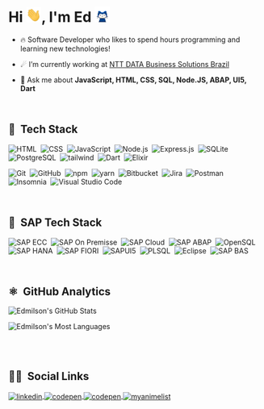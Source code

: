 
<!-- <img align="right" height="590em" src=".../githubcard.svg"/> -->

<h1 align="left">Hi <img src="https://raw.githubusercontent.com/EinCodes/EinCodes/main/hi.gif" width="30px">, I'm Ed <img src="https://raw.githubusercontent.com/EinCodes/EinCodes/main/mona-whisper.gif" width="30px"></h1>

- 🔥 Software Developer who likes to spend hours programming and learning new technologies!

- ☄ I’m currently working at [NTT DATA Business Solutions Brazil](https://github.com/SierraSystems)

- 🌠 Ask me about **JavaScript, HTML, CSS, SQL, Node.JS, ABAP, UI5, Dart**

<br>

## 🌌 &nbsp;Tech Stack

![HTML](https://img.shields.io/badge/HTML5-E34F26?style=for-the-badge&logo=html5&logoColor=white)&nbsp;
![CSS](https://img.shields.io/badge/CSS-1572B6?style=for-the-badge&logo=css3&logoColor=white)&nbsp;
![JavaScript](https://img.shields.io/badge/JavaScript-ffea00?style=for-the-badge&logo=javascript&logoColor=black)&nbsp;
![Node.js](https://img.shields.io/badge/Node.js-00bd58?style=for-the-badge&logo=nodedotjs&logoColor=white)&nbsp;
![Express.js](https://img.shields.io/badge/Express.js-000000?style=for-the-badge&logo=express&logoColor=white)&nbsp;
![SQLite](https://img.shields.io/badge/SQLite-07405E?style=for-the-badge&logo=sqlite&logoColor=white)&nbsp;
![PostgreSQL](https://img.shields.io/badge/PostgreSQL-005C84?style=for-the-badge&logo=postgresql&logoColor=white)&nbsp;
![tailwind](https://img.shields.io/badge/Tailwind_CSS-38B2AC?style=for-the-badge&logo=tailwind-css&logoColor=white)&nbsp;
![Dart](https://img.shields.io/badge/Dart-6b32a8?style=for-the-badge&logo=dart&logoColor=white)&nbsp;
![Elixir](https://img.shields.io/badge/Elixir-4B275F?style=for-the-badge&logo=elixir&logoColor=white)&nbsp;

![Git](https://img.shields.io/badge/Git-F05032?style=for-the-badge&logo=git&logoColor=white)&nbsp;
![GitHub](https://img.shields.io/badge/GitHub-100000?style=for-the-badge&logo=github&logoColor=white)&nbsp;
![npm](https://img.shields.io/badge/npm-CB3837?style=for-the-badge&logo=npm&logoColor=white)&nbsp;
![yarn](https://img.shields.io/badge/Yarn-2C8EBB?style=for-the-badge&logo=yarn&logoColor=white)&nbsp;
![Bitbucket](https://img.shields.io/badge/Bitbucket-0747a6?style=for-the-badge&logo=bitbucket&logoColor=white)&nbsp;
![Jira](https://img.shields.io/badge/Jira-0052CC?style=for-the-badge&logo=Jira&logoColor=white)&nbsp;
![Postman](https://img.shields.io/badge/Postman-FF6C37?style=for-the-badge&logo=Postman&logoColor=white)&nbsp;
![Insomnia](https://img.shields.io/badge/Insomnia-5849be?style=for-the-badge&logo=Insomnia&logoColor=white)&nbsp;
![Visual Studio Code](https://img.shields.io/badge/Visual_Studio_Code-0078D4?style=for-the-badge&logo=visual%20studio%20code&logoColor=white)&nbsp;

<br>

## 🌌 &nbsp;SAP Tech Stack

![SAP ECC](https://img.shields.io/badge/ECC-1287B1?style=for-the-badge&logo=sap&logoColor=white)&nbsp;
![SAP On Premisse](https://img.shields.io/badge/netweaver-1287B1?style=for-the-badge&logo=sap&logoColor=white)&nbsp;
![SAP Cloud](https://img.shields.io/badge/SAP%20Cloud%20Platform-1287B1?style=for-the-badge&logo=sap&logoColor=white)&nbsp;
![SAP ABAP](https://img.shields.io/badge/ABAP-1976d3?style=for-the-badge&logo=sap&logoColor=white)&nbsp;
![OpenSQL](https://img.shields.io/badge/SQL-1976d3?style=for-the-badge&logo=sap&logoColor=white)&nbsp;
![SAP HANA](https://img.shields.io/badge/HANA-1976d3?style=for-the-badge&logo=sap&logoColor=white)&nbsp;
![SAP FIORI](https://img.shields.io/badge/FIORI-1976d3?style=for-the-badge&logo=sap&logoColor=white)&nbsp;
![SAPUI5](https://img.shields.io/badge/SAPUI5-E34F26?style=for-the-badge&logo=sap&logoColor=white)&nbsp;
![PLSQL](https://img.shields.io/badge/PL%20SQL-F80000?style=for-the-badge&logo=oracle&logoColor=black)&nbsp;
![Eclipse](https://img.shields.io/badge/Eclipse-2C2255?style=for-the-badge&logo=eclipse&logoColor=white)&nbsp;
![SAP BAS](https://img.shields.io/badge/SAP%20Business%20Application%20Studio-1287B1?style=for-the-badge&logo=sap&logoColor=white)&nbsp;


<br>

## ⚛ &nbsp;GitHub Analytics

![Edmilson's GitHub Stats](https://github-readme-stats.vercel.app/api?username=eincodes&show_icons=true&count_private=true&theme=radical&include_all_commits=true)

![Edmilson's Most Languages](https://github-readme-stats.vercel.app/api/top-langs/?username=eincodes&layout=compact&langs_count=6&theme=radical)

<br><br>

## 👨‍💻 &nbsp;Social Links

<p align="left">
<a href="https://linkedin.com/in/edmilsondeassis" target="_blank">
  <img align="center" src="https://img.shields.io/badge/LinkedIn-0077B5?style=for-the-badge&logo=linkedin&logoColor=white" alt="linkedin"/>
</a>
<a href="https://codepen.io/" target="_blank">
  <img align="center" src="https://img.shields.io/badge/Codepen-000000?style=for-the-badge&logo=codepen&logoColor=white" alt="codepen"/>
</a>
<a href="https://" target="_blank">
  <img align="center" src="https://img.shields.io/badge/-Hackerrank-2EC866?style=for-the-badge&logo=HackerRank&logoColor=white" alt="codepen"/>
</a>
<a href="https://" target="_blank">
 <img align="center" src="https://img.shields.io/badge/Myanimelist-2E51A2?style=for-the-badge&logo=myanimelist&logoColor=white" alt="myanimelist"/>
</a>
</p>
